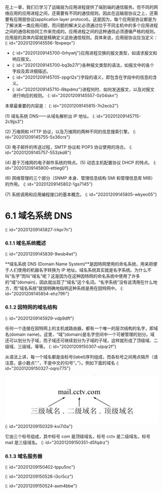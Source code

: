 在上一章，我们已学习了运输层为应用进程提供了端到端的通信服务。但不同的网络应用的应用进程之间，还需要有不同的通信规则。因此在运输层协议之上，还需要有应用层协议(application layer protocol)。这是因为，每个应用层协议都是为了解决某一类应用问题，而问题的解决又必须通过位于不同主机中的多个应用进程之间的通信和协同工作来完成的。应用进程之间的这种通信必须遵循严格的规则。应用层的具体内容就是精确定义这些通信规则。具体来说，应用层协议应当定义：
{: id="20201209145556-1bvpeqv"}

- {: id="20201209145700-0rhywtj"}应用进程交换的报文类型，如请求报文和响应报文。
- {: id="20201209145700-bq3b27l"}各种报文类型的语法，如报文中的各个字段及其详细描述。
- {: id="20201209145705-zpgrl2s"}字段的语义，即包含在字段中的信息的含义。
- {: id="20201209145710-i9bpdmz"}进程何时、如何发送报文，以及对报文进行响应的规则。
{: id="20201209145557-0z04skn"}

本章最重要的内容是：
{: id="20201209145815-7n2ecb2"}

(1) 域名系统 DNS——从域名解析出 IP 地址。
{: id="20201209145715-2c9jjs3"}

(2) 万维网和 HTTP 协议，以及万维网的两种不同的信息搜索引擎。
{: id="20201209145755-5x36crs"}

(3) 电子邮件的传送过程，SMTP 协议和 POP3 协议使用的场合。
{: id="20201209145757-553zkd6"}

(4) 基于万维网的电子邮件系统的特点。(5) 动态主机配置协议 DHCP 的特点。
{: id="20201209145800-ettieg0"}

(6) 网络管理的三个部分（SNMP 本身、管理信息结构 SMI 和管理信息库 MIB）的作用。
{: id="20201209145802-1gs7145"}

(7) 系统调用和应用编程接口的基本概念。
{: id="20201209145805-wkyeo05"}

# 6.1 域名系统 DNS
{: id="20201209145827-lrkpr7n"}

### 6.1.1 域名系统概述
{: id="20201209145839-9wsb4wt"}

**域名系统 DNS (Domain Name System)**是因特网使用的命名系统，用来把便于人们使用的机器名字转换为 IP 地址。域名系统其实就是名字系统。为什么不叫“名字”而叫“域名”呢？这是因为在这种因特网的命名系统中使用了许多的“域”(domain)，因此就出现了“域名”这个名词。“名字系统”没有说清用在什么地方，而“域名系统”就很明确地指明这种系统是用在因特网中。
{: id="20201209145854-ehz79fi"}

### 6.1.2 因特网的域名结构
{: id="20201209145929-vdp9dft"}

任何一个连接在因特网上的主机或路由器，都有一个唯一的层次结构的名字，即域名(domain name)。这里，“域”(domain)是名字空间中一个可被管理的划分。域还可以划分为子域，而子域还可继续划分为子域的子域，这样就形成了顶级域、二级域、三级域，等等。
{: id="20201209150307-ulpqr2f"}

从语法上讲，每一个域名都是由标号(label)序列组成，而各标号之间用点隔开（请注意，是小数点“.”，不是中文的句号“。”）。例如下面的域名
{: id="20201209150327-oqro775"}

![61.png](assets/20201209150349-v5n9r67-6-1.png)
{: id="20201209150329-kvi7i0a"}

它由三个标号组成，其中标号 com 是顶级域名，标号 cctv 是二级域名，标号 mail 是三级域名。
{: id="20201209150351-d5fqdrz"}

### 6.1.3 域名服务器
{: id="20201209150402-tppu5nc"}

{: id="20201209150528-i3cr5cz"}

{: id="20201209150524-axm4bbe"}
